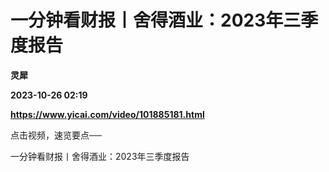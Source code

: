 # 一分钟看财报丨舍得酒业：2023年三季度报告
**灵犀**

**2023-10-26 02:19**

**https://www.yicai.com/video/101885181.html**

点击视频，速览要点──

一分钟看财报丨舍得酒业：2023年三季度报告